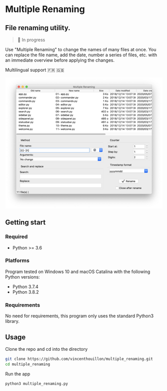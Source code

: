 # Multiple Renaming

## File renaming utility.

> :construction: In progress

Use "Multiple Renaming" to change the names of many files at once. You can replace the file name, add the date, number a series of files, etc. with an immediate overview before applying the changes.

Multilingual support :fr: :gb:

![Screenshot](img/screenshot.png)

## Getting start

### Required

- Python >= 3.6

### Platforms

Program tested on Windows 10 and macOS Catalina with the following Python versions:

- Python 3.7.4
- Python 3.8.2

### Requirements

No need for requirements, this program only uses the standard Python3 library.

## Usage

Clone the repo and cd into the directory

```bash
git clone https://github.com/vincenthouillon/multiple_renaming.git
cd multiple_renaming
```

Run the app

```bash
python3 multiple_renaming.py
```
